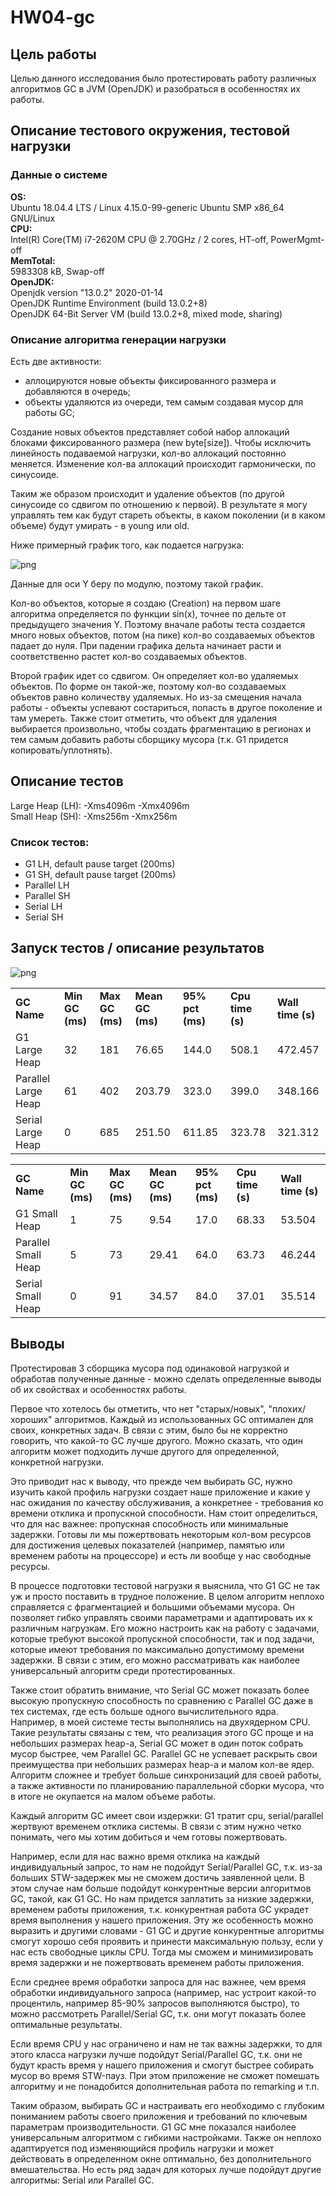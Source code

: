 # HW04-gc

## Цель работы
Целью данного исследования было протестировать работу различных алгоритмов GC в JVM (OpenJDK) и разобраться в особенностях их работы.

## Описание тестового окружения, тестовой нагрузки

### Данные о системе
**OS:**<br>
Ubuntu 18.04.4 LTS / Linux 4.15.0-99-generic Ubuntu SMP x86_64 GNU/Linux<br>
**CPU:**<br>
Intel(R) Core(TM) i7-2620M CPU @ 2.70GHz / 2 cores, HT-off, PowerMgmt-off<br>
**MemTotal:**<br>
5983308 kB, Swap-off<br>
**OpenJDK:**<br>
Openjdk version "13.0.2" 2020-01-14 <br>
OpenJDK Runtime Environment (build 13.0.2+8) <br>
OpenJDK 64-Bit Server VM (build 13.0.2+8, mixed mode, sharing)


### Описание алгоритма генерации нагрузки
Есть две активности:
* аллоцируются новые объекты фиксированного размера и добавляются в очередь;
* объекты удаляются из очереди, тем самым создавая мусор для работы GC;

Создание новых объектов представляет собой набор аллокаций блоками фиксированного размера (new byte[size]). Чтобы исключить линейность подаваемой нагрузки, кол-во аллокаций постоянно меняется.
Изменение кол-ва аллокаций происходит гармонически, по синусоиде.

Таким же образом происходит и удаление объектов (по другой синусоиде со сдвигом по отношению к первой). В результате я могу управлять тем как будут стареть объекты, в каком поколении (и в каком объеме) будут умирать - в young или old.

Ниже примерный график того, как подается нагрузка:

![png](resources/imgs/output_3_0.png)


Данные для оси Y беру по модулю, поэтому такой график.

Кол-во объектов, которые я создаю (Creation) на первом шаге алгоритма определяется по функции sin(x), точнее по дельте от предыдущего значения Y. Поэтому вначале работы теста создается много новых объектов, потом (на пике) кол-во создаваемых объектов падает до нуля. При падении графика дельта начинает расти и соответственно растет кол-во создаваемых объектов.

Второй график идет со сдвигом. Он определяет кол-во удаляемых объектов. По форме он такой-же, поэтому кол-во создаваемых объектов равно количеству удаляемых. Но из-за смещения начала работы - объекты успевают состариться, попасть в другое поколение и там умереть. Также стоит отметить, что объект для удаления выбирается произвольно, чтобы создать фрагментацию в регионах и тем самым добавить работы сборщику мусора (т.к. G1 придется копировать/уплотнять).

## Описание тестов
Large Heap (LH): -Xms4096m -Xmx4096m<br>
Small Heap (SH): -Xms256m -Xmx256m<br>

### Список тестов:
* G1 LH, default pause target (200ms)
* G1 SH, default pause target (200ms)
* Parallel LH
* Parallel SH
* Serial LH
* Serial SH

## Запуск тестов / описание результатов

![png](resources/imgs/output_7_0.png)

<table><tr><td><b>GC Name</b></td><td><b>Min GC (ms)</b></td><td><b>Max GC (ms)</b></td><td><b>Mean GC (ms)</b></td><td><b>95% pct (ms)</b></td><td><b>Cpu time (s)</b></td><td><b>Wall time (s)</b></td></tr><tr><td>G1 Large Heap</td><td>32</td><td>181</td><td>76.65</td><td>144.0</td><td>508.1</td><td>472.457</td></tr><tr><td>Parallel Large Heap</td><td>61</td><td>402</td><td>203.79</td><td>323.0</td><td>399.0</td><td>348.166</td></tr><tr><td>Serial Large Heap</td><td>0</td><td>685</td><td>251.50</td><td>611.85</td><td>323.78</td><td>321.312</td></tr></table>

<table><tr><td><b>GC Name</b></td><td><b>Min GC (ms)</b></td><td><b>Max GC (ms)</b></td><td><b>Mean GC (ms)</b></td><td><b>95% pct (ms)</b></td><td><b>Cpu time (s)</b></td><td><b>Wall time (s)</b></td></tr><tr><td>G1 Small Heap</td><td>1</td><td>75</td><td>9.54</td><td>17.0</td><td>68.33</td><td>53.504</td></tr><tr><td>Parallel Small Heap</td><td>5</td><td>73</td><td>29.41</td><td>64.0</td><td>63.73</td><td>46.244</td></tr><tr><td>Serial Small Heap</td><td>0</td><td>91</td><td>34.57</td><td>84.0</td><td>37.01</td><td>35.514</td></tr></table>


## Выводы

Протестировав 3 сборщика мусора под одинаковой нагрузкой и обработав полученные данные - можно сделать определенные выводы об их свойствах и особенностях работы.

Первое что хотелось бы отметить, что нет "старых/новых", "плохих/хороших" алгоритмов. Каждый из использованных GC оптимален для своих, конкретных задач. В связи с этим, было бы не корректно говорить, что какой-то GC лучше другого. Можно сказать, что один алгоритм может подходить лучше другого для определенной, конкретной нагрузки.

Это приводит нас к выводу, что прежде чем выбирать GC, нужно изучить какой профиль нагрузки создает наше приложение и какие у нас ожидания по качеству обслуживания, а конкретнее - требования ко времени отклика и пропускной способности. Нам стоит определиться, что для нас важнее: пропускная способность или минимальные задержки. Готовы ли мы пожертвовать некоторым кол-вом ресурсов для достижения целевых показателей (например, памятью или временем работы на процессоре) и есть ли вообще у нас свободные ресурсы.


В процессе подготовки тестовой нагрузки я выяснила, что G1 GC не так уж и просто поставить в трудное положение. В целом алгоритм неплохо справляется с фрагментацией и большими объемами мусора. Он позволяет гибко управлять своими параметрами и адаптировать их к различным нагрузкам. Его можно настроить как на работу с задачами, которые требуют высокой пропускной способности, так и под задачи, которые имеют требования по максимально допустимому времени задержки. В связи с этим, его можно рассматривать как наиболее универсальный алгоритм среди протестированных. 

Также стоит обратить внимание, что Serial GC может показать более высокую пропускную способность по сравнению с Parallel GC даже в тех системах, где есть больше одного вычислительного ядра. Например, в моей системе тесты выполнялись на двухядерном CPU. Такие результаты связаны с тем, что реализация этого GC проще и на небольших размерах heap-а, Serial GC может в один поток собрать мусор быстрее, чем Parallel GC. Parallel GC не успевает раскрыть свои преимущества при небольших размерах heap-а и малом кол-ве ядер. Алгоритм сложнее и требует больше синхронизаций для своей работы, а также активности по планированию параллельной сборки мусора, что в итоге не окупается на малом объеме работы.

Каждый алгоритм GC имеет свои издержки: G1 тратит cpu, serial/parallel жертвуют временем отклика системы. В связи с этим нужно четко понимать, чего мы хотим добиться и чем готовы пожертвовать.

Например, если для нас важно время отклика на каждый индивидуальный запрос, то нам не подойдут Serial/Parallel GC, т.к. из-за больших STW-задержек мы не сможем достичь заявленной цели. В этом случае нам больше подойдут конкурентные версии алгоритмов GC, такой, как G1 GC. Но нам придется заплатить за низкие задержки, временем работы приложения, т.к. конкурентная работа GC украдет время выполнения у нашего приложения. Эту же особенность можно выразить и другими словами - G1 GC и другие конкурентные алгоритмы смогут хорошо себя проявить и принести максимальную пользу, если у нас есть свободные циклы CPU. Тогда мы сможем и минимизировать время задержки и не пожертвовать временем работы приложения.

Если среднее время обработки запроса для нас важнее, чем время обработки индивидуального запроса (например, нас устроит какой-то процентиль, например 85-90% запросов выполняются быстро), то можно рассмотреть Parallel/Serial GC, т.к. они могут показать более оптимальные результаты.

Если время CPU у нас ограничено и нам не так важны задержки, то для этого класса нагрузки лучше подойдут Serial/Parallel GC, т.к. они не будут красть время у нашего приложения и смогут быстрее собирать мусор во время STW-пауз. При этом приложение не сможет помешать алгоритму и не понадобится дополнительная работа по remarking и т.п.

Таким образом, выбирать GC и настраивать его необходимо с глубоким пониманием работы своего приложения и требований по ключевым параметрам производительности. G1 GC мне показался наиболее универсальным алгоритмом с гибкими настройками. Также он неплохо адаптируется под изменяющийся профиль нагрузки и может действовать в определенном окне оптимально, без дополнительного вмешательства. Но есть ряд задач для которых лучше подойдут другие алгоритмы: Serial или Parallel GC.
